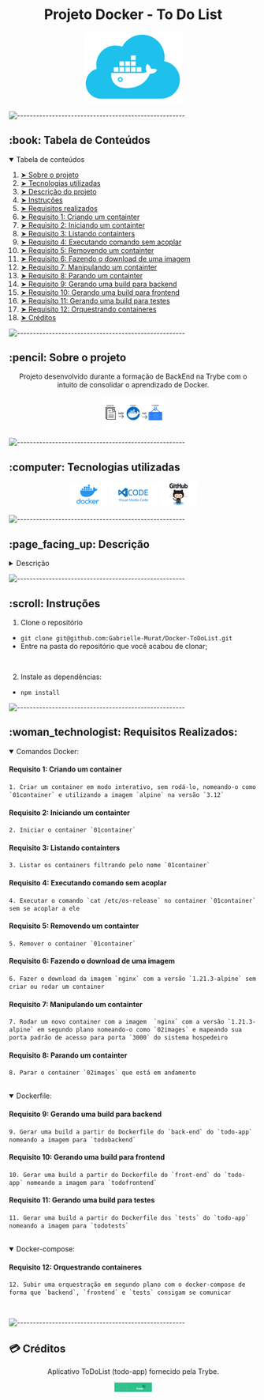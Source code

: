 <h1 align="center">Projeto Docker - To Do List</h1>

<p align="center"> 
  <img src="gif/docker.png" alt="Docker Logo" width="40%">
</p>

![-----------------------------------------------------](https://raw.githubusercontent.com/andreasbm/readme/master/assets/lines/rainbow.png)

<!-- TABLE OF CONTENTS -->
<h2 id="table-of-contents"> :book: Tabela de Conteúdos</h2>

<details open="open">
  <summary>Tabela de conteúdos</summary>
  <ol>
    <li><a href="#sobre"> ➤ Sobre o projeto</a></li>
    <li><a href="#tecnologias"> ➤ Tecnologias utilizadas</a></li>
    <li><a href="#descrição-do-projeto"> ➤ Descrição do projeto</a></li>
    <li><a href="#instruções"> ➤ Instruções</a></li>
    <li><a href="#requisitos"> ➤ Requisitos realizados </a></li>
    <li><a href="#requisito1"> ➤ Requisito 1: Criando um containter </a></li>
    <li><a href="#requisito2"> ➤ Requisito 2: Iniciando um containter </a></li>
    <li><a href="#requisito3"> ➤ Requisito 3: Listando containters </a></li>
    <li><a href="#requisito4"> ➤ Requisito 4: Executando comando sem acoplar </a></li>
    <li><a href="#requisito5"> ➤ Requisito 5: Removendo um containter </a></li>
    <li><a href="#requisito6"> ➤ Requisito 6: Fazendo o download de uma imagem </a></li>
    <li><a href="#requisito7"> ➤ Requisito 7: Manipulando um containter </a></li>
    <li><a href="#requisito8"> ➤ Requisito 8: Parando um containter </a></li>
    <li><a href="#requisito9"> ➤ Requisito 9: Gerando uma build para backend </a></li>
    <li><a href="#requisito10"> ➤ Requisito 10: Gerando uma build para frontend </a></li>
    <li><a href="#requisito11"> ➤ Requisito 11: Gerando uma build para testes </a></li>
    <li><a href="#requisito12"> ➤ Requisito 12: Orquestrando containeres </a></li>
    <li><a href="#créditos"> ➤ Créditos </a></li>
  </ol>
</details>

![-----------------------------------------------------](https://raw.githubusercontent.com/andreasbm/readme/master/assets/lines/rainbow.png)

<h2 id="sobre"> :pencil: Sobre o projeto </h2>

  <p align="center">Projeto desenvolvido durante a formação de BackEnd na Trybe com o intuito de consolidar o aprendizado de Docker.</p>
  <p align="center">
    <img align="center" src="gif/docker-dinamica.jpg" alt="Docker functioning" width="25%">
  </p>

![-----------------------------------------------------](https://raw.githubusercontent.com/andreasbm/readme/master/assets/lines/rainbow.png)

<h2 id="tecnologias"> :computer: Tecnologias utilizadas</h2>

<p align="center">
<a href="https://www.docker.com/" target="_blank"><img src="gif/docker-logo.jpg" alt="Docker Logo" width="15%"></a>
<a href="https://code.visualstudio.com/" target="_blank"><img src="gif/visual-studio-code-logo.jpeg" alt="VS Code Logo" width="20%"></a>
<a href="https://github.com/" target="_blank"><img src="gif/github-logo.jpg" alt="gitHub Logo" width="15%"></a>
</p>

![-----------------------------------------------------](https://raw.githubusercontent.com/andreasbm/readme/master/assets/lines/rainbow.png)

<h2 id="descrição-do-projeto"> :page_facing_up: Descrição</h2>

<details>
  <summary>Descrição</summary><br />
  
  Neste projeto eu realizei:
  
  <ol>
    <li>Conteinerização das aplicações;</li>
    <li>Criação de uma conexão entre elas;</li>
    <li>Orquestramento do seu funcionamento.</li>
  </ol><br />

  Tem-se uma aplicação full-stack neste repositório: um **app de tarefas**!<br />
  Esta aplicação foi conteinerizada para funcionar.<br />
  Foram desenvolvidos os arquivos de configuração para cada frente específica: `Front-end`, `Back-end` e, `teste` que valida se as aplicações estão se comunicando.<br />

  Foram criadas as imagens para as aplicações e, as mesmas foram configuradas com o `docker-compose`.<br />

  Para isto, utilizei uma série de comandos do `docker` com diferentes níveis de complexidade.
  Cada comando foi escrito em seu próprio arquivo.
</details>

![-----------------------------------------------------](https://raw.githubusercontent.com/andreasbm/readme/master/assets/lines/rainbow.png)

<h2 id="instruções"> :scroll: Instruções</h2>

1. Clone o repositório
  * `git clone git@github.com:Gabrielle-Murat/Docker-ToDoList.git`
  * Entre na pasta do repositório que você acabou de clonar;
<br />

2. Instale as dependências:
  * `npm install`

![-----------------------------------------------------](https://raw.githubusercontent.com/andreasbm/readme/master/assets/lines/rainbow.png)

<h2 id="requisitos"> :woman_technologist: Requisitos Realizados:</h2>

<details open="open">
  <summary>Comandos Docker:</summary>

  <h4 id="requisito1">Requisito 1: Criando um container</h4>
  
    1. Criar um container em modo interativo, sem rodá-lo, nomeando-o como `01container` e utilizando a imagem `alpine` na versão `3.12`

  <h4 id="requisito2">Requisito 2: Iniciando um containter</h4>
  
    2. Iniciar o container `01container`

  <h4 id="requisito3">Requisito 3: Listando containters</h4>
  
    3. Listar os containers filtrando pelo nome `01container`

  <h4 id="requisito4">Requisito 4: Executando comando sem acoplar</h4>
  
    4. Executar o comando `cat /etc/os-release` no container `01container` sem se acoplar a ele

  <h4 id="requisito5">Requisito 5: Removendo um containter</h4>
  
    5. Remover o container `01container`

  <h4 id="requisito6">Requisito 6: Fazendo o download de uma imagem</h4>
  
    6. Fazer o download da imagem `nginx` com a versão `1.21.3-alpine` sem criar ou rodar um container

  <h4 id="requisito7">Requisito 7: Manipulando um containter</h4>
  
    7. Rodar um novo container com a imagem  `nginx` com a versão `1.21.3-alpine` em segundo plano nomeando-o como `02images` e mapeando sua porta padrão de acesso para porta `3000` do sistema hospedeiro

  <h4 id="requisito8">Requisito 8: Parando um containter</h4>
  
    8. Parar o container `02images` que está em andamento

</details>
<br />

<details open="open">
  <summary>Dockerfile:</summary>

  <h4 id="requisito9">Requisito 9: Gerando uma build para backend</h4>
  
    9. Gerar uma build a partir do Dockerfile do `back-end` do `todo-app` nomeando a imagem para `todobackend`

  <h4 id="requisito10">Requisito 10: Gerando uma build para frontend</h4>
  
    10. Gerar uma build a partir do Dockerfile do `front-end` do `todo-app` nomeando a imagem para `todofrontend`

  <h4 id="requisito11">Requisito 11: Gerando uma build para testes</h4>
  
    11. Gerar uma build a partir do Dockerfile dos `tests` do `todo-app` nomeando a imagem para `todotests`

</details>
<br />

<details open="open">
  <summary>Docker-compose:</summary>

  <h4 id="requisito12">Requisito 12: Orquestrando containeres</h4>
  
    12. Subir uma orquestração em segundo plano com o docker-compose de forma que `backend`, `frontend` e `tests` consigam se comunicar

</details>
<br />

![-----------------------------------------------------](https://raw.githubusercontent.com/andreasbm/readme/master/assets/lines/rainbow.png)

<h2 id="créditos"> 💳 Créditos</h2>

<p align="center">Aplicativo ToDoList (todo-app) fornecido pela Trybe.</p>
<p align="center"><a href="https://www.betrybe.com/" target="_blank"><img src="gif/trybe-logo.jpeg" alt="Docker Logo" width="15%"></a></p>
